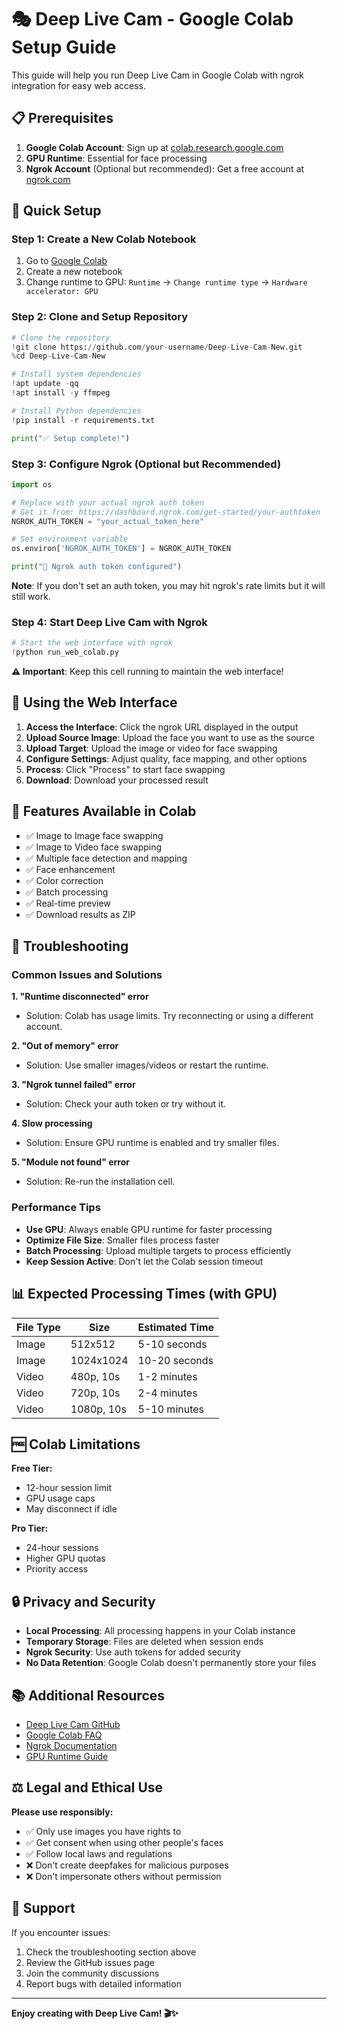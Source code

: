 # 🎭 Deep Live Cam - Google Colab Setup Guide

This guide will help you run Deep Live Cam in Google Colab with ngrok integration for easy web access.

## 📋 Prerequisites

1. **Google Colab Account**: Sign up at [colab.research.google.com](https://colab.research.google.com)
2. **GPU Runtime**: Essential for face processing
3. **Ngrok Account** (Optional but recommended): Get a free account at [ngrok.com](https://ngrok.com)

## 🚀 Quick Setup

### Step 1: Create a New Colab Notebook

1. Go to [Google Colab](https://colab.research.google.com)
2. Create a new notebook
3. Change runtime to GPU: `Runtime` → `Change runtime type` → `Hardware accelerator: GPU`

### Step 2: Clone and Setup Repository

```python
# Clone the repository
!git clone https://github.com/your-username/Deep-Live-Cam-New.git
%cd Deep-Live-Cam-New

# Install system dependencies
!apt update -qq
!apt install -y ffmpeg

# Install Python dependencies
!pip install -r requirements.txt

print("✅ Setup complete!")
```

### Step 3: Configure Ngrok (Optional but Recommended)

```python
import os

# Replace with your actual ngrok auth token
# Get it from: https://dashboard.ngrok.com/get-started/your-authtoken
NGROK_AUTH_TOKEN = "your_actual_token_here"

# Set environment variable
os.environ['NGROK_AUTH_TOKEN'] = NGROK_AUTH_TOKEN

print("🔑 Ngrok auth token configured")
```

**Note**: If you don't set an auth token, you may hit ngrok's rate limits but it will still work.

### Step 4: Start Deep Live Cam with Ngrok

```python
# Start the web interface with ngrok
!python run_web_colab.py
```

**⚠️ Important**: Keep this cell running to maintain the web interface!

## 📱 Using the Web Interface

1. **Access the Interface**: Click the ngrok URL displayed in the output
2. **Upload Source Image**: Upload the face you want to use as the source
3. **Upload Target**: Upload the image or video for face swapping
4. **Configure Settings**: Adjust quality, face mapping, and other options
5. **Process**: Click "Process" to start face swapping
6. **Download**: Download your processed result

## 🎯 Features Available in Colab

- ✅ Image to Image face swapping
- ✅ Image to Video face swapping
- ✅ Multiple face detection and mapping
- ✅ Face enhancement
- ✅ Color correction
- ✅ Batch processing
- ✅ Real-time preview
- ✅ Download results as ZIP

## 🔧 Troubleshooting

### Common Issues and Solutions

**1. "Runtime disconnected" error**

- Solution: Colab has usage limits. Try reconnecting or using a different account.

**2. "Out of memory" error**

- Solution: Use smaller images/videos or restart the runtime.

**3. "Ngrok tunnel failed" error**

- Solution: Check your auth token or try without it.

**4. Slow processing**

- Solution: Ensure GPU runtime is enabled and try smaller files.

**5. "Module not found" error**

- Solution: Re-run the installation cell.

### Performance Tips

- **Use GPU**: Always enable GPU runtime for faster processing
- **Optimize File Size**: Smaller files process faster
- **Batch Processing**: Upload multiple targets to process efficiently
- **Keep Session Active**: Don't let the Colab session timeout

## 📊 Expected Processing Times (with GPU)

| File Type | Size       | Estimated Time |
| --------- | ---------- | -------------- |
| Image     | 512x512    | 5-10 seconds   |
| Image     | 1024x1024  | 10-20 seconds  |
| Video     | 480p, 10s  | 1-2 minutes    |
| Video     | 720p, 10s  | 2-4 minutes    |
| Video     | 1080p, 10s | 5-10 minutes   |

## 🆓 Colab Limitations

**Free Tier:**

- 12-hour session limit
- GPU usage caps
- May disconnect if idle

**Pro Tier:**

- 24-hour sessions
- Higher GPU quotas
- Priority access

## 🔒 Privacy and Security

- **Local Processing**: All processing happens in your Colab instance
- **Temporary Storage**: Files are deleted when session ends
- **Ngrok Security**: Use auth tokens for added security
- **No Data Retention**: Google Colab doesn't permanently store your files

## 📚 Additional Resources

- [Deep Live Cam GitHub](https://github.com/your-username/Deep-Live-Cam-New)
- [Google Colab FAQ](https://research.google.com/colaboratory/faq.html)
- [Ngrok Documentation](https://ngrok.com/docs)
- [GPU Runtime Guide](https://colab.research.google.com/notebooks/gpu.ipynb)

## ⚖️ Legal and Ethical Use

**Please use responsibly:**

- ✅ Only use images you have rights to
- ✅ Get consent when using other people's faces
- ✅ Follow local laws and regulations
- ❌ Don't create deepfakes for malicious purposes
- ❌ Don't impersonate others without permission

## 🤝 Support

If you encounter issues:

1. Check the troubleshooting section above
2. Review the GitHub issues page
3. Join the community discussions
4. Report bugs with detailed information

---

**Enjoy creating with Deep Live Cam! 🎬✨**
